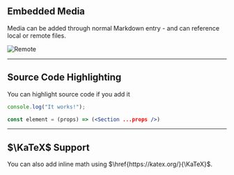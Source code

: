 ## Embedded Media

Media can be added through normal Markdown entry - and can reference local or remote files.

![Remote](https://pa1.narvii.com/6494/8026f94d8d5e388c6a971b70ac606123e53dea22_hq.gif)


---
## Source Code Highlighting

You can highlight source code if you add it

```js
console.log("It works!");
```

```jsx
const element = (props) => (<Section ...props />)
```

---

## $\KaTeX$ Support
You can also add inline math using $\href{https://katex.org/}{\KaTeX}$.